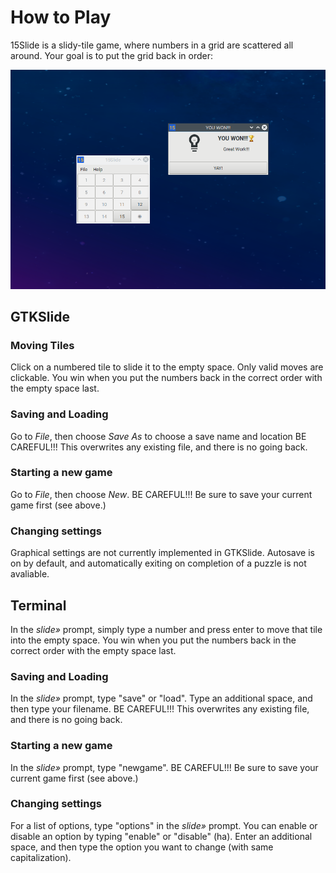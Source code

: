 # How to Play
15Slide is a slidy-tile game, where numbers in a grid are scattered all around. Your goal is to put the grid back in order:

<img src="https://raw.githubusercontent.com/JZJisawesome/15Slide/master/images/15Slide_GTKSlide_won.png" alt="YOU WON!!!"/>

## GTKSlide
### Moving Tiles
Click on a numbered tile to slide it to the empty space. Only valid moves are clickable.
You win when you put the numbers back in the correct order with the empty space last.

### Saving and Loading
Go to _File_, then choose _Save As_ to choose a save name and location
BE CAREFUL!!! This overwrites any existing file, and there is no going back.

### Starting a new game
Go to _File_, then choose _New_.
BE CAREFUL!!! Be sure to save your current game first (see above.)

### Changing settings
Graphical settings are not currently implemented in GTKSlide. Autosave is on by default, and automatically exiting on completion of a puzzle is not avaliable.

## Terminal
In the _slide»_ prompt, simply type a number and press enter to move that tile into the empty space.
You win when you put the numbers back in the correct order with the empty space last.

### Saving and Loading
In the _slide»_ prompt, type "save" or "load". Type an additional space, and then type your filename.
BE CAREFUL!!! This overwrites any existing file, and there is no going back.

### Starting a new game
In the _slide»_ prompt, type "newgame".
BE CAREFUL!!! Be sure to save your current game first (see above.)

### Changing settings
For a list of options, type "options" in the _slide»_ prompt. You can enable or disable an option by typing "enable" or "disable" (ha). Enter an additional space, and then type the option you want to change (with same capitalization).
